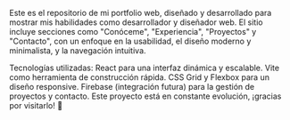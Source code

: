 Este es el repositorio de mi portfolio web, diseñado y desarrollado para mostrar mis habilidades como desarrollador y diseñador web. El sitio incluye secciones como "Conóceme", "Experiencia", "Proyectos" y "Contacto", con un enfoque en la usabilidad, el diseño moderno y minimalista, y la navegación intuitiva.

Tecnologías utilizadas:
React para una interfaz dinámica y escalable.
Vite como herramienta de construcción rápida.
CSS Grid y Flexbox para un diseño responsive.
Firebase (integración futura) para la gestión de proyectos y contacto.
Este proyecto está en constante evolución, ¡gracias por visitarlo! 🚀